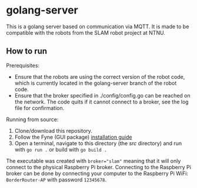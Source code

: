 # golang-server
This is a golang server based on communication via MQTT. It is made to be compatible with the robots from the SLAM robot project at NTNU. 

## How to run
Prerequisites: 
- Ensure that the robots are using the correct version of the robot code, which is currently located in the golang-server branch of the robot code.
- Ensure that the broker specified in ./config/config.go can be reached on the network. The code quits if it cannot connect to a broker, see the log file for confirmation.

Running from source:
1. Clone/download this repository.
1. Follow the Fyne (GUI package) [installation guide](https://developer.fyne.io/started/)
1. Open a terminal, navigate to this directory (the *src* directory) and run with `go run .` or build with `go build .`
   
The executable was created with `broker="slam"` meaning that it will only connect to the physical Raspberry Pi broker. Connecting to the Raspberry Pi broker can be done by connecting your computer to the Raspberry Pi WiFi: `BorderRouter-AP` with password `12345678`.

